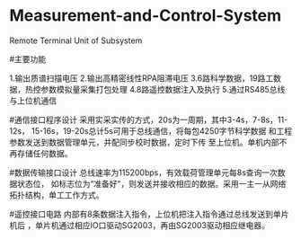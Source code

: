 # Measurement-and-Control-System
Remote Terminal Unit of Subsystem

#主要功能

1.输出质谱扫描电压
2.输出高精密线性RPA阻滞电压
3.6路科学数据，19路工数据，热控参数模拟量采集打包处理
4.8路遥控数据注入及执行
5.通过RS485总线与上位机通信

#通信接口程序设计
  采用实采实传的方式，20s为一周期，其中3-4s，7-8s，11-12s，
  15-16s，19-20s总计5s可用于总线通信，将每包4250字节科学数据
  和工程参数发送到数据管理单元，并配同步校时数据，定时下传
  至上位机。单机内部不再存储任何数据。
  
#数据传输接口设计
  总线速率为115200bps，有效载荷管理单元每8s查询一次数据状态位，
  如标志位为“准备好”，则发送并接收相应的数据。采用一主一从网络
  拓扑结构，单工工作方式。
  
#遥控接口电路
  内部有8条数据注入指令，上位机把注入指令通过总线发送到单片机后
  ，单片机通过相应IO口驱动SG2003，再由SG2003驱动相应继电器。
